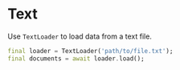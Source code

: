# Text

Use `TextLoader` to load data from a text file.

```dart
final loader = TextLoader('path/to/file.txt');
final documents = await loader.load();
```
